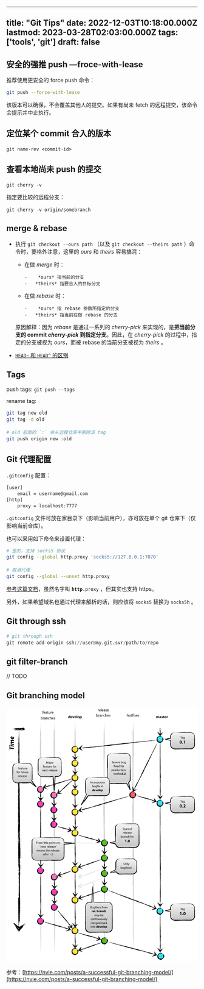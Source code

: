 
---
title: "Git Tips"
date: 2022-12-03T10:18:00.000Z
lastmod: 2023-03-28T02:03:00.000Z
tags: ['tools', 'git']
draft: false
---



## 安全的强推 push —froce-with-lease

推荐使用更安全的 force push 命令：

```bash
git push --force-with-lease
```

该版本可以确保，不会覆盖其他人的提交。如果有尚未 fetch 的远程提交，该命令会提示并中止执行。


## 定位某个 commit 合入的版本

``git name-rev <commit-id>``


## 查看本地尚未 push 的提交

``git cherry -v``

指定要比较的远程分支：

``git cherry -v origin/somebranch``


## merge & rebase  
  
-   执行 ``git checkout --ours path`` （以及 ``git checkout --theirs path`` ）命令时，要格外注意，这里的 *ours* 和 *theirs* 容易搞混：  
      
    -   在做 *merge* 时：  
              
            -    *ours* 指当前的分支          
            -   *theirs* 指要合入的目标分支      
    -   在做 *rebase* 时：  
              
            -    *ours* 指 rebase 参数所指定的分支          
            -   *theirs* 指当前在做 rebase 的分支    
    
    原因解释：因为 *rebase* 是通过一系列的 *cherry-pick* 来实现的，是**把当前分支的 commit *****cherry-pick***** 到指定分支**。因此，在 *cherry-pick* 的过程中，指定的分支被视为 *ours*，而被 rebase 的当前分支被视为 *theirs* 。  
-   [``HEAD~``](https://stackoverflow.com/a/2222920/1066512)[ 和 ](https://stackoverflow.com/a/2222920/1066512)[``HEAD^``](https://stackoverflow.com/a/2222920/1066512)[ 的区别](https://stackoverflow.com/a/2222920/1066512)


## Tags

push tags: ``git push --tags``

rename tag:

```bash
git tag new old
git tag -d old

# old 前面的 `:` 会从远程仓库中删除该 tag
git push origin new :old
```


## Git 代理配置

 ``.gitconfig`` 配置：

```plain text
[user]
    email = username@gmail.com
[http]
    proxy = localhost:7777
```

``.gitconfig`` 文件可放在家目录下（影响当前用户），亦可放在单个 git 仓库下（仅影响当前仓库）。

也可以采用如下命令来设置代理：

```bash
# 是的，支持 socks5 协议
git config --global http.proxy 'socks5://127.0.0.1:7070'

# 取消代理
git config --global --unset http.proxy
```

[参考这篇文档](https://git-scm.com/docs/git-config#git-config-httpproxy)，虽然名字叫 **``http``**``.proxy`` ，但其实也支持 https。

另外，如果希望域名也通过代理来解析的话，则应该将 ``socks5`` 替换为 ``socks5h`` 。


## Git through ssh

```python
# git through ssh
git remote add origin ssh://user@my.git.svr/path/to/repo
```


## git filter-branch

// TODO


## Git branching model

![](/uploads/images/8cb29db0-8c81-41c8-a5ac-0e85e3cddca0/Untitled.png)

参考：[https://nvie.com/posts/a-successful-git-branching-model/](https://nvie.com/posts/a-successful-git-branching-model/) 